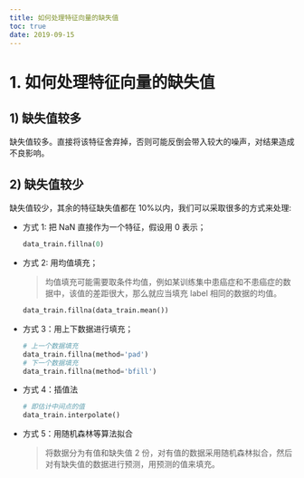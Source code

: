 ```yaml
---
title: 如何处理特征向量的缺失值
toc: true
date: 2019-09-15
---
```

# 1. 如何处理特征向量的缺失值


## 1) 缺失值较多

缺失值较多。直接将该特征舍弃掉，否则可能反倒会带入较大的噪声，对结果造成不良影响。

## 2) 缺失值较少

缺失值较少，其余的特征缺失值都在 10%以内，我们可以采取很多的方式来处理:

- 方式 1: 把 NaN 直接作为一个特征，假设用 0 表示；

    ```python
    data_train.fillna(0)
    ```
- 方式 2: 用均值填充；

    > 均值填充可能需要取条件均值，例如某训练集中患癌症和不患癌症的数据中，该值的差距很大，那么就应当填充 label 相同的数据的均值。

    ```python
    data_train.fillna(data_train.mean())
    ```

- 方式 3：用上下数据进行填充；

    ```python
    # 上一个数据填充
    data_train.fillna(method='pad')
    # 下一个数据填充
    data_train.fillna(method='bfill')
    ```

- 方式 4：插值法

    ```python
    # 即估计中间点的值
    data_train.interpolate()
    ```
- 方式 5：用随机森林等算法拟合

    > 将数据分为有值和缺失值 2 份，对有值的数据采用随机森林拟合，然后对有缺失值的数据进行预测，用预测的值来填充。

